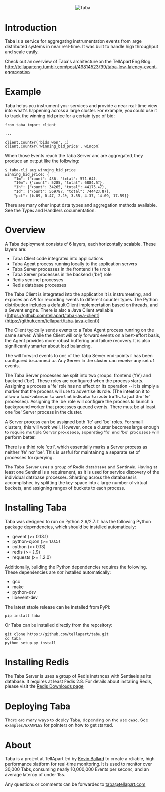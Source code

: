 <div id="container" align="center">
  <img
    src="http://tellapart.com/wp-content/uploads/2012/06/taba-kanji.gif"
    alt="Taba" />
</div>

Introduction
====================

Taba is a service for aggregating instrumentation events from large distributed
systems in near real-time. It was built to handle high throughput and scale
easily.

Check out an overview of Taba's architecture on the TellApart Eng Blog:
[http://tellaparteng.tumblr.com/post/49814523799/taba-low-latency-event-aggregation
](http://tellaparteng.tumblr.com/post/49814523799/taba-low-latency-event-aggregation)

Example
====================

Taba helps you instrument your services and provide a near real-time view into
what's happening across a large cluster. For example, you could use it to track
the winning bid price for a certain type of bid:

    from taba import client

    ...

    client.Counter('bids_won', 1)
    client.Counter('winning_bid_price', wincpm)

When those Events reach the Taba Server and are aggregated, they produce an
output like the following:

    $ taba-cli agg winning_bid_price
    winning_bid_price: {
        "1m": {"count": 436, "total": 571.64},
        "10m": {"count": 5285, "total": 6884.57},
        "1h": {"count": 34265, "total": 44175.47},
        "1d": {"count": 569787, "total": 744423.87},
        "pct": [0.09, 0.47, 2.19, 3.55, 4.37, 14.09, 17.59]}

There are many other input data types and aggregation methods available. See the
Types and Handlers documentation.

Overview
====================

A Taba deployment consists of 6 layers, each horizontally scalable. These
layers are:

- Taba Client code integrated into applications
- Taba Agent process running locally to the application servers
- Taba Server processes in the frontend ('fe') role
- Taba Server processes in the backend ('be') role
- Redis sentinel processes
- Redis database processes

The Taba Client is integrated into the application it is instrumenting, and
exposes an API for recording events to different counter types. The Python
distribution includes a default Client implementation based on threads, and
a Gevent engine. There is also a Java Client available
([https://github.com/tellapart/taba-java-client]
(https://github.com/tellapart/taba-java-client))

The Client typically sends events to a Taba Agent process running on the same
server. While the Client will only forward events on a best-effort basis, the
Agent provides more robust buffering and failure recovery. It is also
significantly smarter about load balancing.

The will forward events to one of the Taba Server end-points it has been
configured to connect to. Any Server in the cluster can receive any set of
events.

The Taba Server processes are split into two groups: frontend ('fe') and backend
('be'). These roles are configured when the process starts. Assigning a process
a 'fe' role has no effect on its operation -- it is simply a marker that the
process will use to advertise its role. (The intention it to allow a
load-balancer to use that indicator to route traffic to just the 'fe'
processes). Assigning the 'be' role will configure the process to launch a
background worker that processes queued events. There must be at least one 'be'
Server process in the cluster.

A Server process can be assigned both 'fe' and 'be' roles. For small clusters,
this will work well. However, once a cluster becomes large enough to require
multiple Server processes, separating 'fe' and 'be' processes will perform
better.

There is a third role 'ctrl', which essentially marks a Server process as
neither 'fe' nor 'be'. This is useful for maintaining a separate set of
processes for querying.

The Taba Server uses a group of Redis databases and Sentinels. Having at least
one Sentinel is a requirement, as it is used for service discovery of the
individual database processes. Sharding across the databases is accomplished by
splitting the key-space into a large number of virtual buckets, and assigning
ranges of buckets to each process.

Installing Taba
====================

Taba was designed to run on Python 2.6/2.7. It has the following Python package
dependencies, which should be installed automatically:

- gevent (>= 0.13.1)
- python-cjson (>= 1.0.5)
- cython (>= 0.13)
- redis (>= 2.9)
- requests (>= 1.2.0)

Additionally, building the Python dependencies requires the following. These
dependencies are _not_ installed automatically:

- gcc
- make
- python-dev
- libevent-dev

The latest stable release can be installed from PyPi:

    pip install taba

Or Taba can be installed directly from the repository:

    git clone https://github.com/tellapart/taba.git
    cd taba
    python setup.py install

Installing Redis
====================

The Taba Server is uses a group of Redis instances with Sentinels as its
database. It requires at least Redis 2.8. For details about installing Redis,
please visit the [Redis Downloads page](http://redis.io/download)

Deploying Taba
====================

There are many ways to deploy Taba, depending on the use case. See
`examples/EXAMPLES` for pointers on how to get started.

About
====================

Taba is a project at TellApart led by
[Kevin Ballard](https://github.com/kevinballard) to create a reliable, high
performance platform for real-time monitoring. It is used to monitor over
30,000 Tabs, consuming nearly 10,000,000 Events per second, and an average
latency of under 15s.

Any questions or comments can be forwarded to 
[taba@tellapart.com](mailto:taba@tellapart.com)
